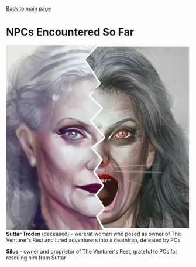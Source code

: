 [Back to main page](index.md)
# NPCs Encountered So Far
![](images/suttar_troden_split.jpg)
**Suttar Troden** (deceased) - wererat woman who posed as owner of The Venturer's Rest and lured adventurers into a deathtrap, defeated by PCs

**Silus** - owner and proprietor of The Venturer's Rest, grateful to PCs for rescuing him from Suttar